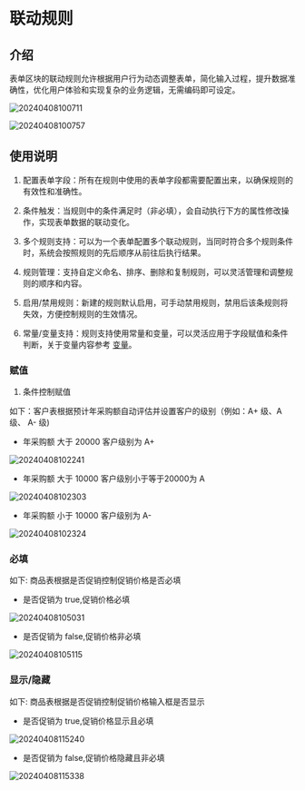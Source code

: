 # 联动规则

## 介绍

表单区块的联动规则允许根据用户行为动态调整表单，简化输入过程，提升数据准确性，优化用户体验和实现复杂的业务逻辑，无需编码即可设定。

![20240408100711](https://nocobase-docs.oss-cn-beijing.aliyuncs.com/20240408100711.png)

![20240408100757](https://nocobase-docs.oss-cn-beijing.aliyuncs.com/20240408100757.png)

## 使用说明

1. 配置表单字段：所有在规则中使用的表单字段都需要配置出来，以确保规则的有效性和准确性。

2. 条件触发：当规则中的条件满足时（非必填），会自动执行下方的属性修改操作，实现表单数据的联动变化。

3. 多个规则支持：可以为一个表单配置多个联动规则，当同时符合多个规则条件时，系统会按照规则的先后顺序从前往后执行结果。

4. 规则管理：支持自定义命名、排序、删除和复制规则，可以灵活管理和调整规则的顺序和内容。

5. 启用/禁用规则：新建的规则默认启用，可手动禁用规则，禁用后该条规则将失效，方便控制规则的生效情况。

6. 常量/变量支持：规则支持使用常量和变量，可以灵活应用于字段赋值和条件判断，关于变量内容参考 [变量](/handbook/ui/variables)。

### 赋值

1. 条件控制赋值

如下：客户表根据预计年采购额自动评估并设置客户的级别（例如：A+ 级、A 级、 A- 级)

- 年采购额 大于 20000 客户级别为 A+

![20240408102241](https://nocobase-docs.oss-cn-beijing.aliyuncs.com/20240408102241.png)

- 年采购额 大于 10000 客户级别小于等于20000为 A

![20240408102303](https://nocobase-docs.oss-cn-beijing.aliyuncs.com/20240408102303.png)

- 年采购额 小于 10000 客户级别为 A-

![20240408102324](https://nocobase-docs.oss-cn-beijing.aliyuncs.com/20240408102324.png)

### 必填

如下: 商品表根据是否促销控制促销价格是否必填

- 是否促销为 true,促销价格必填

![20240408105031](https://nocobase-docs.oss-cn-beijing.aliyuncs.com/20240408105031.png)

- 是否促销为 false,促销价格非必填

![20240408105115](https://nocobase-docs.oss-cn-beijing.aliyuncs.com/20240408105115.png)

### 显示/隐藏

如下: 商品表根据是否促销控制促销价格输入框是否显示

- 是否促销为 true,促销价格显示且必填

![20240408115240](https://nocobase-docs.oss-cn-beijing.aliyuncs.com/20240408115240.png)

- 是否促销为 false,促销价格隐藏且非必填

![20240408115338](https://nocobase-docs.oss-cn-beijing.aliyuncs.com/20240408115338.png)
